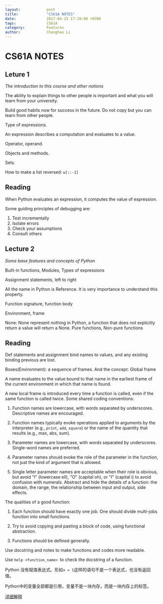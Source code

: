 ```yaml
---
layout:            post
title:             "CS61A NOTES"
date:              2017-04-15 17:10:00 +0300
tags:              CS61A
category:          Features
author:            Changhao Li
---
```


# CS61A NOTES

## Leture 1
*The introduction to this course and other notions*

The ability to explain things to other people is important and what you will learn from your university.  

Build good habits now for success in the future. Do not copy but you can learn from other people.

Type of expressions.

An expression describes a computation and evaluates to a value.	

Operator, operand.

Objects and methods.

Sets.

How to make a list reversed: `w[::-1]`

## Reading

When Python evaluates an expression, it computes the value of expression.

Some guiding principles of debugging are:

1. Test incrementally
2. Isolate errors
3. Check your assumptions
4. Consult others

## Lecture 2
*Some base features and concepts of Python*

Built-in functions, Modules, Types of expressions

Assignment statements, left to right

All the name in Python is Reference. It is very importance to understand this property.

Function signature, function body

Environment, frame

None: None represent nothing in Python, a function that does not explicitly return a value will return a None. 
Pure functions, Non-pure functions

## Reading

Def statements and assignment bind names to values, and any existing binding previous are lost.

Boxes(Environment): a sequence of frames. And the concept: Global frame

A name evaluates to the value bound to that name in the earliest frame of the current environment in which that name is found. 

A new local frame is introduced every time a function is called, even if the same function is called twice.
Some shared coding conventions:

	
1. Function names are lowercase, with words separated by underscores. Descriptive names are encouraged.

2. Function names typically evoke operations applied to arguments by the interpreter (e.g., `print`, `add`, `square`) or the name of the quantity that results (e.g., max, abs, sum).

3. Parameter names are lowercase, with words separated by underscores. Single-word names are preferred.

4. Parameter names should evoke the role of the parameter in the function, not just the kind of argument that is allowed.

5. Single letter parameter names are acceptable when their role is obvious, but avoid "l" (lowercase ell), "O" (capital oh), or "I" (capital i) to avoid confusion with numerals.
Abstract and hide the details of a function: the domain, the range, the relationship between input and output, side effects.

The qualities of a good function:

1. Each function should have exactly one job. One should divide multi-jobs function into small functions. 

2. Try to avoid copying and pasting a block of code, using functional abstraction.

3. Functions should be defined generally.


Use docstring and notes to make functions and codes more readable. 

Use `help <function_name> `to check the docstring of a function.

Python 没有赋值表达式。形如`x = 1`这样的语句不是一个表达式，也没有返回值。

Python中的变量全部都是引用，变量不是一块内存，而是一块内存上的标签。

[详细解释](https://my.oschina.net/leejun2005/blog/145911)
